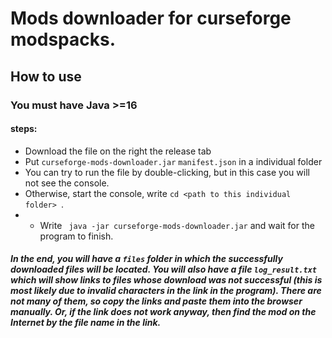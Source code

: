 # Mods downloader for curseforge modspacks.

## How to use

### You must have Java >=16

#### steps:
+ Download the file on the right the release tab
+ Put ```curseforge-mods-downloader.jar``` ```manifest.json``` in a individual folder
+ You can try to run the file by double-clicking, but in this case you will not see the console.
+  Otherwise, start the console, write ```cd <path to this individual folder> ```.
+ + Write ``` java -jar curseforge-mods-downloader.jar``` and wait for the program to finish.

##### In the end, you will have a ```files``` folder in which the successfully downloaded files will be located. You will also have a file ```log_result.txt``` which will show links to files whose download was not successful (this is most likely due to invalid characters in the link in the program). There are not many of them, so copy the links and paste them into the browser manually. Or, if the link does not work anyway, then find the mod on the Internet by the file name in the link.
